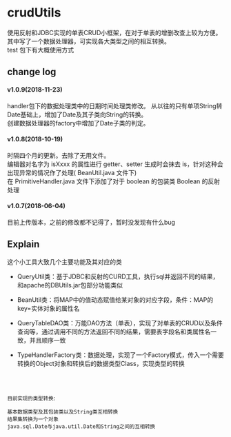 # crudUtils
使用反射和JDBC实现的单表CRUD小框架，在对于单表的增删改查上较为方便。
其中写了一个数据处理器，可实现各大类型之间的相互转换。  
test 包下有大概使用方式  

  
## change log
 
   
#### v1.0.9(2018-11-23)
handler包下的数据处理类中的日期时间处理类修改。
从以往的只有单项String转Date基础上，增加了Date及其子类向String的转换。  
创建数据处理器的factory中增加了Date子类的判定。
  
#### v1.0.8(2018-10-19)  
时隔四个月的更新。去除了无用文件。  
编辑器对名字为 isXxxx 的属性进行 getter、setter 生成时会抹去 is，针对这种会出现异常的情况作了处理( BeanUtil.java 文件下)  
在 PrimitiveHandler.java 文件下添加了对于 boolean 的包装类 Boolean 的反射处理
#### v1.0.7(2018-06-04)  
目前上传版本，之前的修改都不记得了，暂时没发现有什么bug  

## Explain
这个小工具大致几个主要功能及其对应的类
* QueryUtil类：基于JDBC和反射的CURD工具，执行sql并返回不同的结果，和apache的DBUtils.jar包部分功能类似

* BeanUtil类：将MAP中的值动态赋值给某对象的对应字段，条件：MAP的key=实体对象的属性名

* QueryTableDAO类：万能DAO方法（单表），实现了对单表的CRUD以及条件查询等，通过调用不同的方法返回不同的结果，需要表字段名和类属性名一致，并且顺序一致

* TypeHandlerFactory类：数据处理，实现了一个Factory模式，传入一个需要转换的Object对象和转换后的数据类型Class，实现类型的转换 
<br> 
<br> 
  
`目前实现的类型转换`:  
```
基本数据类型及其包装类以及String类互相转换  
结果集转换为一个对象  
java.sql.Date与java.util.Date和String之间的互相转换  

